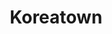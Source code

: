 ---
"\uFEFFauthor_sort": Deuki-Hong
authors: Deuki-Hong
comments: ''
cover: "/Users/Raman/Calibre Library/Deuki-Hong/Koreatown (147)/cover.jpg"
formats: mobi
id: '147'
identifiers: ''
isbn: ''
languages: ''
library_name: Calibre Library
pubdate: '0101-01-01T09:00:00+09:00'
publisher: ''
rating: ''
series: ''
series_index: '1.0'
size: '500719'
tags: ''
timestamp: '0101-01-01T09:00:00+09:00'
title: Koreatown
title_sort: Koreatown
uuid: 6187e915-8e9c-4908-9ab1-f859fbb880d1
"#format": MOBI
layout: book
link: false
---